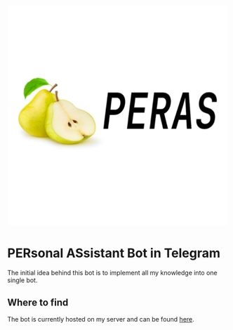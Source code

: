<h1 align="center">
    <img src="img/peras-logo.png" alt="Peras" height=500
</h1>

# PERsonal ASsistant Bot in Telegram
The initial idea behind this bot is to implement all my knowledge into one single bot.

## Where to find
The bot is currently hosted on my server and can be found [here](t.me/persassbot).
